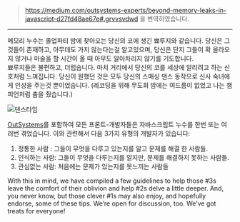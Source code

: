 > https://medium.com/outsystems-experts/beyond-memory-leaks-in-javascript-d27fd48ae67e#.grvvsvdwd 을 번역하였습니다.

***

메모리 누수는 졸업파티 밤에 찾아오는 당신의 코에 생긴 뾰루지와 같습니다. 당신은 그것들이 존재하고, 아무데도 가지 않는다는걸 알고있으며, 당신은 단지 그들이 확 올라오지 않거나 마술을 할 시간이 올 때 아무도 알아차리지 않기를 기도합니다.  
뾰루지들은 불편하고, 더럽습니다. 마치 거리에서 당신의 코를 세상에 알리려고 하는 신호처럼 느껴집니다. 당신이 원했던 것은 모두 당신의 스매싱 댄스 동작으로 신사 숙녀에게 인상을 주는것 뿐이었습니다. (레코딩을 위해 무도회 밤에는 여드름이 없었고 나는 챔피언처럼 춤을 췄습니다.)

![댄스타임](https://cdn-images-1.medium.com/max/800/1*UtFX9ErVYjtj6YXFf7vAuQ.gif)

[OutSystems](https://www.outsystems.com/)를 포함하여 모든 프론트-개발자들은 자바스크립트 누수를 한번 또는 여러번 겪었습니다. 이와 관련해서 다음 3가지 유형의 개발자가 있습니다:

1. 정통한 사람 : 그들이 무엇을 다루고 있는지를 알고 문제를 해결 한 사람들.
2. 인식하는 사람: 그들이 무엇을 다루는지를 알지만, 문제를 해결하지 못하는 사람들.
3. 관심없는 사람: 처음에는 문제가 있는지를 못느끼는 사람들

With this in mind, we have compiled a few guidelines to help those #3s leave the comfort of their oblivion and help #2s delve a little deeper. And, you never know, but those clever #1s may also enjoy, and hopefully endorse, some of these tips. We’re open for discussion, too. We’ve got treats for everyone!

